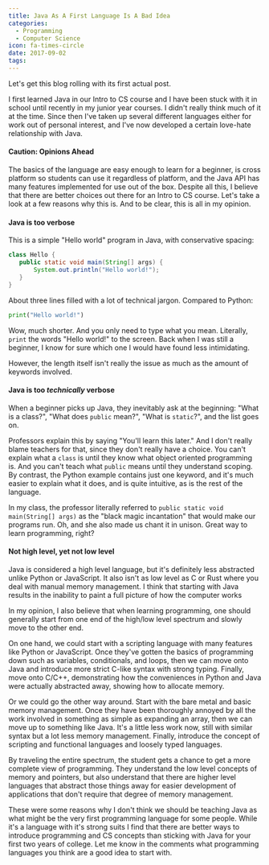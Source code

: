 ```yaml
---
title: Java As A First Language Is A Bad Idea
categories:
  - Programming
  - Computer Science
icon: fa-times-circle
date: 2017-09-02
tags:
---
```



Let's get this blog rolling with its first actual post.

I first learned Java in our Intro to CS course and I have been stuck with it in school until recently in my junior year courses. I didn't really think much of it at the time. Since then I've taken up several different languages either for work out of personal interest, and I've now developed a certain love-hate relationship with Java.

#### Caution: Opinions Ahead

The basics of the language are easy enough to learn for a beginner, is cross platform so students can use it regardless of platform, and the Java API has many features implemented for use out of the box. Despite all this, I believe that there are better choices out there for an Intro to CS course. Let's take a look at a few reasons why this is. And to be clear, this is all in my opinion.

#### Java is too verbose
This is a simple "Hello world" program in Java, with conservative spacing:

```java
class Hello {
   public static void main(String[] args) {
       System.out.println("Hello world!");
   }
}
```

About three lines filled with a lot of technical jargon. Compared to Python:

```py
print("Hello world!")
```

Wow, much shorter. And you only need to type what you mean. Literally, `print` the words "Hello world!" to the screen. Back when I was still a beginner, I know for sure which one I would have found less intimidating.

However, the length itself isn't really the issue as much as the amount of keywords involved.

#### Java is too *technically* verbose
When a beginner picks up Java, they inevitably ask at the beginning: "What is a class?", "What does `public` mean?", "What is `static`?", and the list goes on.

Professors explain this by saying "You'll learn this later." And I don't really blame teachers for that, since they don't really have a choice. You can't explain what a `class` is until they know what object oriented programming is. And you can't teach what `public` means until they understand scoping. By contrast, the Python example contains just one keyword, and it's much easier to explain what it does, and is quite intuitive, as is the rest of the language.

In my class, the professor literally referred to  `public static void main(String[] args)` as the "black magic incantation" that would make our programs run. Oh, and she also made us chant it in unison. Great way to learn programming, right?

#### Not high level, yet not low level

Java is considered a high level language, but it's definitely less abstracted unlike Python or JavaScript. It also isn't as low level as C or Rust where you deal with manual memory management. I think that starting with Java results in the inability to paint a full picture of how the computer works

In my opinion, I also believe that when learning programming, one should generally start from one end of the high/low level spectrum and slowly move to the other end.

On one hand, we could start with a scripting language with many features like Python or JavaScript. Once they've gotten the basics of programming down such as variables, conditionals, and loops, then we can move onto Java and introduce more strict C-like syntax with strong typing. Finally, move onto C/C++, demonstrating how the conveniences in Python and Java were actually abstracted away, showing how to allocate memory.

Or we could go the other way around. Start with the bare metal and basic memory management. Once they have been thoroughly annoyed by all the work involved in something as simple as expanding an array, then we can move up to something like Java. It's a little less work now, still with similar syntax but a lot less memory management. Finally, introduce the concept of scripting and functional languages and loosely typed languages.

By traveling the entire spectrum, the student gets a chance to get a more complete view of programming. They understand the low level concepts of memory and pointers, but also understand that there are higher level languages that abstract those things away for easier development of applications that don't require that degree of memory management.

These were some reasons why I don't think we should be teaching Java as what might be the very first programming language for some people. While it's a language with it's strong suits I find that there are better ways to introduce programming and CS concepts than sticking with Java for your first two years of college. Let me know in the comments what programming languages you think are a good idea to start with.